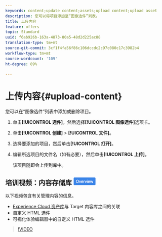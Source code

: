 ```yaml
---
keywords: content;update content;assets;upload content;upload asset
description: 您可以将项目添加至“图像选件”列表。
title: 上传内容
feature: offers
topic: Standard
uuid: f6ab926b-163a-4873-80a5-48d2d225ac88
translation-type: tm+mt
source-git-commit: 3cf1f4fa56f86c106dccdc2c97c080c17c3982b4
workflow-type: tm+mt
source-wordcount: '109'
ht-degree: 89%

---
```



# 上传内容{#upload-content}

您可以在“图像选件”列表中添加或删除项目。

1. 单击&#x200B;**[!UICONTROL 选件]**，然后选择&#x200B;**[!UICONTROL 图像选件]**&#x200B;选项卡。
1. 单击&#x200B;**[!UICONTROL 创建]** > **[!UICONTROL 文件]**。
1. 选择要添加的项目，然后单击&#x200B;**[!UICONTROL 打开]**。
1. 编辑所选项目的文件名（如有必要），然后单击&#x200B;**[!UICONTROL 上传]**。

   该项目随即会上传到库中。

## 培训视频：内容存储库 ![概述徽章](/help/assets/overview.png)

以下视频包含有关管理内容的信息。

* [Experience Cloud 资产库](https://docs.adobe.com/content/help/en/core-services/interface/assets/creative-cloud.html)与 Target 内容库之间的关联
* 自定义 HTML 选件
* 可视化体验编辑器中的自定义 HTML 选件

>[!VIDEO](https://video.tv.adobe.com/v/17387)